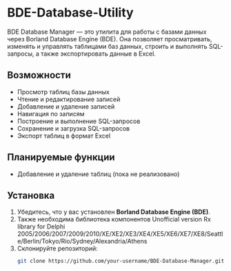 # BDE-Database-Utility

BDE Database Manager — это утилита для работы с базами данных через Borland Database Engine (BDE). Она позволяет просматривать, изменять и управлять таблицами баз данных, строить и выполнять SQL-запросы, а также экспортировать данные в Excel.

## Возможности

- Просмотр таблиц базы данных
- Чтение и редактирование записей
- Добавление и удаление записей
- Навигация по записям
- Построение и выполнение SQL-запросов
- Сохранение и загрузка SQL-запросов
- Экспорт таблиц в формат Excel

## Планируемые функции

- Добавление и удаление таблиц (пока не реализовано)

## Установка

1. Убедитесь, что у вас установлен **Borland Database Engine (BDE)**.
2. Также необходима библиотека компонентов Unofficial version Rx library
for Delphi 2005/2006/2007/2009/2010/XE/XE2/XE3/XE4/XE5/XE6/XE7/XE8/Seattle/Berlin/Tokyo/Rio/Sydney/Alexandria/Athens
3. Склонируйте репозиторий:
   ```bash
   git clone https://github.com/your-username/BDE-Database-Manager.git
   ```
